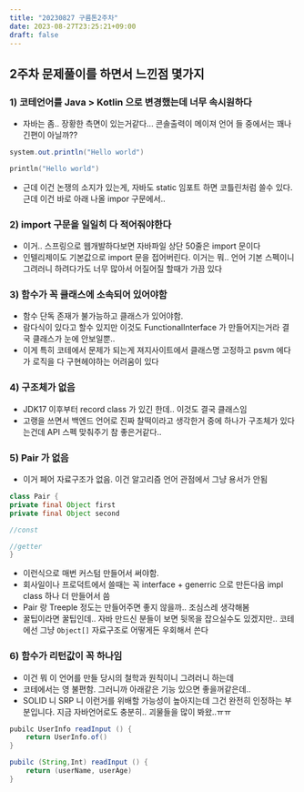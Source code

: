 ```yaml
---
title: "20230827 구름톤2주차"
date: 2023-08-27T23:25:21+09:00
draft: false
---
```



## 2주차 문제풀이를 하면서 느낀점 몇가지

### 1) 코테언어를 Java > Kotlin 으로 변경했는데 너무 속시원하다

- 자바는 좀.. 장황한 측면이 있는거같다... 콘솔출력이 메이져 언어 들 중에서는 꽤나 긴편이 아닐까??

```java
system.out.println("Hello world")
```

```kt
println("Hello world")
```

- 근데 이건 논쟁의 소지가 있는게, 자바도 static 임포트 하면 코틀린처럼 쓸수 있다. 근데 이건 바로 아래 나올 impor 구문에서..

### 2) import 구문을 일일히 다 적어줘야한다

- 이거.. 스프링으로 웹개발하다보면 자바파일 상단 50줄은 import 문이다
- 인텔리제이도 기본값으로 import 문을 접어버린다. 이거는 뭐.. 언어 기본 스펙이니 그려러니 하려다가도 너무 많아서 어질어질 할때가 가끔 있다


### 3) 함수가 꼭 클래스에 소속되어 있어야함
- 함수 단독 존재가 불가능하고 클래스가 있어야함.
- 람다식이 있다고 할수 있지만 이것도 FunctionalInterface 가 만들어지는거라 결국 클래스가 눈에 안보일뿐.. 
- 이게 특히 코테에서 문제가 되는게 져지사이트에서 클래스명 고정하고 psvm 에다가 로직을 다 구현헤야하는 어려움이 있다

### 4) 구조체가 없음
- JDK17 이후부터 record class 가 있긴 한데.. 이것도 결국 클래스임
- 고랭을 쓰면서 백엔드 언어로 진짜 찰떡이라고 생각한거 중에 하나가 구조체가 있다는건데 API 스펙 맞춰주기 참 좋은거같다.. 


### 5) Pair 가 없음
- 이거 페어 자료구조가 없음. 이건 알고리즘 언어 관점에서 그냥 용서가 안됨
```java
class Pair {
private final Object first
private final Object second

//const

//getter
}

```
- 이런식으로 매번 커스텀 만들어서 써야함.
- 회사일이나 프로덕트에서 쓸때는 꼭 interface + generric 으로 만든다음 impl class 하나 더 만들어서 씀
- Pair 랑 Treeple 정도는 만들어주면 좋지 않을까.. 조심스레 생각해봄
- 꿀팁이라면 꿀팁인데.. 자바 만드신 분들이 보면 뒷목을 잡으실수도 있겠지만.. 코테에선 그냥 `Object[]` 자료구조로 어떻게든 우회해서 쓴다




### 6) 함수가 리턴값이 꼭 하나임
- 이건 뭐 이 언어를 만들 당시의 철학과 원칙이니 그려러니 하는데
- 코테에서는 영 불편함. 그러니까 아래같은 기능 있으면 좋을꺼같은데.. 
- SOLID 니 SRP 니 이런거를 위배할 가능성이 높아지는데 그건 완전히 인정하는 부분입니다. 지금 자바언어로도 충분히.. 괴물들을 많이 봐왔..ㅠㅠ



```java
pubilc UserInfo readInput () {
    return UserInfo.of()
}
```

```java
pubilc (String,Int) readInput () {
    return (userName, userAge)
}
```